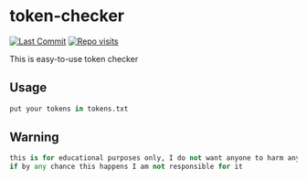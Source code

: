# token-checker
[![Last Commit](https://img.shields.io/github/last-commit/flowitoo/token-checker?color=9b59b6&logo=Elixir&logoColor=9b59b6&style=for-the-badge)](https://github.com/flowitoo/token-checker)
[![Repo visits](https://badges.pufler.dev/visits/flowitoo/token-checker?style=for-the-badge&logo=elixir&logoColor=9b59b6&color=9b59b6&label=repo+visits)](https://github.com/flowitoo/token-checker)


This is easy-to-use token checker

## Usage

```python
put your tokens in tokens.txt
```

## Warning
```python
this is for educational purposes only, I do not want anyone to harm anyone,
if by any chance this happens I am not responsible for it
```
